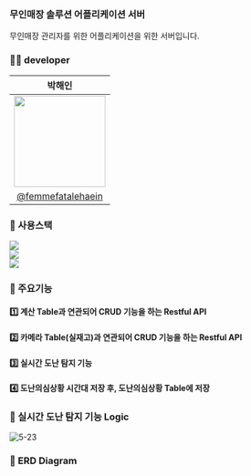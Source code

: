 ### 무인매장 솔루션 어플리케이션 서버
무인매장 관리자를 위한 어플리케이션을 위한 서버입니다.

### 👩‍💻 developer
| 박해인 |
|:------:|
|<img src="https://github.com/DuksungElectronics/Android_Admin/assets/75514808/5b626c05-63f0-41d2-840b-c1a154929560.png"  width="160" />|
|[@femmefatalehaein](https://github.com/femmefatalehaein)|


 ### 🔧 사용스택
<img src="https://img.shields.io/badge/JAVA-orange?style=for-the-badge&logo=JAVA&logoColor=white"> </br> <img src="https://img.shields.io/badge/Springboot-green?style=for-the-badge&logo=springboot&logoColor=white"> 
</br> <img src="https://img.shields.io/badge/mybatis-red?style=for-the-badge&logo=mybatis&logoColor=white"> 
### 🔽 주요기능
#### 1️⃣ 계산 Table과 연관되어 CRUD 기능을 하는 Restful API
#### 2️⃣ 카메라 Table(실재고)과 연관되어 CRUD 기능을 하는 Restful API
#### 3️⃣ 실시간 도난 탐지 기능
#### 4️⃣ 도난의심상황 시간대 저장 후, 도난의심상황 Table에 저장

### 🌊 실시간 도난 탐지 기능 Logic
![5-23](https://github.com/DuksungElectronics/Server/assets/75514808/0af3fb09-55be-4884-955f-d5577f5fbe40)

### 📂 ERD Diagram
